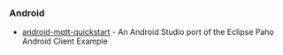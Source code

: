 ### Android
* [android-mqtt-quickstart](http://github.com/bytehala/android-mqtt-quickstart) - An Android Studio port of the Eclipse Paho Android Client Example